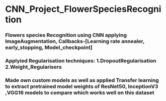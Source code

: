 # CNN_Project_FlowerSpeciesRecognition
### Flowers species Recognition using CNN applying ImageAugmentation, Callbacks-[Learning rate annealer, early_stopping, Model_checkpoint]
### Applyied Regularisation techniques: 1.DropoutRegularisation 2.Weight_Regularisers
### Made own custom models as well as applied Transfer learning to extract pretrained model weights of  ResNet50, InceptionV3 ,VGG16 models to compare which works well on this dataset 
